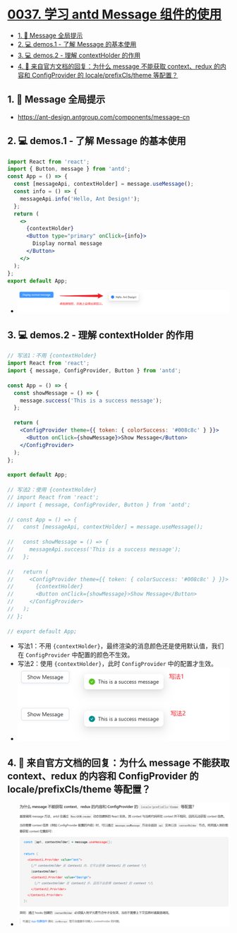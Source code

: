 # [0037. 学习 antd Message 组件的使用](https://github.com/Tdahuyou/TNotes.react/tree/main/notes/0037.%20%E5%AD%A6%E4%B9%A0%20antd%20Message%20%E7%BB%84%E4%BB%B6%E7%9A%84%E4%BD%BF%E7%94%A8)

<!-- region:toc -->

- [1. 🔗 Message 全局提示](#1--message-全局提示)
- [2. 💻 demos.1 - 了解 Message 的基本使用](#2--demos1---了解-message-的基本使用)
- [3. 💻 demos.2 - 理解 contextHolder 的作用](#3--demos2---理解-contextholder-的作用)
- [4. 🔗 来自官方文档的回复：为什么 message 不能获取 context、redux 的内容和 ConfigProvider 的 locale/prefixCls/theme 等配置？](#4--来自官方文档的回复为什么-message-不能获取-contextredux-的内容和-configprovider-的-localeprefixclstheme-等配置)

<!-- endregion:toc -->

## 1. 🔗 Message 全局提示

- https://ant-design.antgroup.com/components/message-cn

## 2. 💻 demos.1 - 了解 Message 的基本使用

```jsx
import React from 'react';
import { Button, message } from 'antd';
const App = () => {
  const [messageApi, contextHolder] = message.useMessage();
  const info = () => {
    messageApi.info('Hello, Ant Design!');
  };
  return (
    <>
      {contextHolder}
      <Button type="primary" onClick={info}>
        Display normal message
      </Button>
    </>
  );
};
export default App;
```

- ![](assets/2024-12-02-16-03-07.png)

## 3. 💻 demos.2 - 理解 contextHolder 的作用

```jsx
// 写法1：不用 {contextHolder}
import React from 'react';
import { message, ConfigProvider, Button } from 'antd';

const App = () => {
  const showMessage = () => {
    message.success('This is a success message');
  };

  return (
    <ConfigProvider theme={{ token: { colorSuccess: '#008c8c' } }}>
      <Button onClick={showMessage}>Show Message</Button>
    </ConfigProvider>
  );
};

export default App;

// 写法2：使用 {contextHolder}
// import React from 'react';
// import { message, ConfigProvider, Button } from 'antd';

// const App = () => {
//   const [messageApi, contextHolder] = message.useMessage();

//   const showMessage = () => {
//     messageApi.success('This is a success message');
//   };

//   return (
//     <ConfigProvider theme={{ token: { colorSuccess: '#008c8c' } }}>
//       {contextHolder}
//       <Button onClick={showMessage}>Show Message</Button>
//     </ConfigProvider>
//   );
// };

// export default App;
```

- 写法1：不用 `{contextHolder}`，最终渲染的消息颜色还是使用默认值，我们在 `ConfigProvider` 中配置的颜色不生效。
- 写法2：使用 `{contextHolder}`，此时 `ConfigProvider` 中的配置才生效。
- ![](assets/2024-12-02-16-28-03.png)

## 4. 🔗 来自官方文档的回复：为什么 message 不能获取 context、redux 的内容和 ConfigProvider 的 locale/prefixCls/theme 等配置？

- ![](assets/2024-12-02-16-31-49.png)
